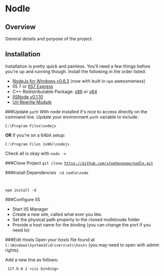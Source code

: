 Nodle
============

Overview
--------
General details and purpose of the project.

## Installation
Installation is pretty quick and painless.  You'll need a few things before you're up and running though.  Install the following in the order listed:

+ [NodeJs for Windows v0.6.3][1] (now with built in <code>npm</code> awesomeness)
+ IIS 7 or [IIS7 Express][2]
+ C++ Redistributable Package: [x86][3] or [x64][4]
+ [IISNode v0.1.10][5]
+ [Url Rewrite Module][6]

###Update <code>path</code>
With node installed it's nice to access directly on the command line.  Update your environment <code>path</code> variable to include:

<code>C:\Program Files\nodejs</code>

**OR** If you're on a 64bit setup:

<code>C:\Program Files {x86)\nodejs</code>

Check all is okay with <code>node -v</code>

###Clone Project
<code>git clone https://github.com/stephenpope/nodle.git</code>

###Install Dependencies
<code> cd nodle\node

npm install -d
</code>

###Configure IIS
+ Start IIS Manager
+ Create a new site, called what ever you like.
+ Set the physical path property to the cloned nodle\node folder
+ Provide a host name for the binding (you can change the port if you need to)

###Edit Hosts
Open your _hosts_ file found at <code>C:\Windows\System32\drivers\etc\hosts</code> (you may need to open with admin rights).

Add a new line as follows:

<code> 127.0.0.1    &lt;iis binding&gt;



[1]: http://nodejs.org/#download
[2]: http://www.microsoft.com/download/en/details.aspx?id=1038
[3]: http://www.microsoft.com/download/en/details.aspx?id=5555
[4]: http://www.microsoft.com/download/en/details.aspx?id=14632
[5]: https://github.com/tjanczuk/iisnode/downloads
[6]: http://www.iis.net/download/URLRewrite